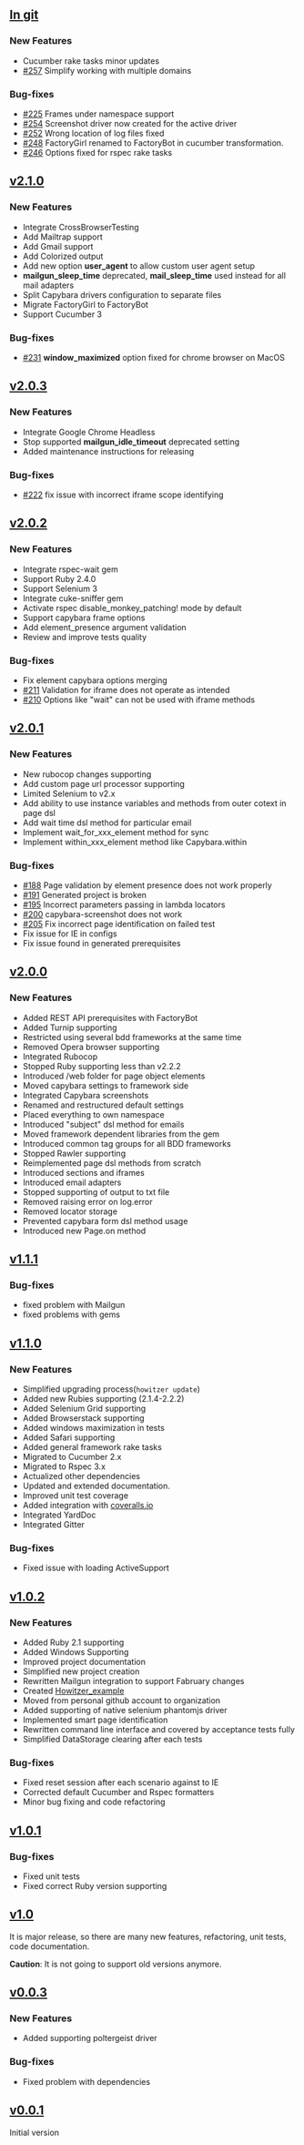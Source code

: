 ## [In git](https://github.com/strongqa/howitzer/compare/v2.1.0...master)

### New Features
- Cucumber rake tasks minor updates
- [#257](https://github.com/strongqa/howitzer/issues/257) Simplify working with multiple domains

### Bug-fixes
- [#225](https://github.com/strongqa/howitzer/issues/225) Frames under namespace support
- [#254](https://github.com/strongqa/howitzer/issues/254) Screenshot driver now created for the active driver
- [#252](https://github.com/strongqa/howitzer/issues/252) Wrong location of log files fixed
- [#248](https://github.com/strongqa/howitzer/issues/248) FactoryGirl renamed to FactoryBot in cucumber transformation.
- [#246](https://github.com/strongqa/howitzer/issues/246) Options fixed for rspec rake tasks
## [v2.1.0](https://github.com/strongqa/howitzer/compare/v2.0.3...v2.1.0)

### New Features
- Integrate CrossBrowserTesting
- Add Mailtrap support
- Add Gmail support
- Add Colorized output
- Add new option **user_agent** to allow custom user agent setup
- **mailgun_sleep_time** deprecated, **mail_sleep_time** used instead for all mail adapters
- Split Capybara drivers configuration to separate files
- Migrate FactoryGirl to FactoryBot
- Support Cucumber 3

### Bug-fixes
- [#231](https://github.com/strongqa/howitzer/issues/231) **window_maximized** option fixed for chrome browser on MacOS

## [v2.0.3](https://github.com/strongqa/howitzer/compare/v2.0.2...v2.0.3)

### New Features
- Integrate Google Chrome Headless
- Stop supported **mailgun_idle_timeout** deprecated setting
- Added maintenance instructions for releasing

### Bug-fixes
- [#222](https://github.com/strongqa/howitzer/issues/222) fix issue with incorrect iframe scope identifying

## [v2.0.2](https://github.com/strongqa/howitzer/compare/v2.0.1...v2.0.2)

### New Features
- Integrate rspec-wait gem
- Support Ruby 2.4.0
- Support Selenium 3
- Integrate cuke-sniffer gem
- Activate rspec disable_monkey_patching! mode by default
- Support capybara frame options
- Add element_presence argument validation
- Review and improve tests quality

### Bug-fixes
- Fix element capybara options merging
- [#211](https://github.com/strongqa/howitzer/issues/211) Validation for iframe does not operate as intended
- [#210](https://github.com/strongqa/howitzer/issues/210) Options like "wait" can not be used with iframe methods

## [v2.0.1](https://github.com/strongqa/howitzer/compare/v2.0.0...v2.0.1)

### New Features
- New rubocop changes supporting
- Add custom page url processor supporting
- Limited Selenium to v2.x
- Add ability to use instance variables and methods from outer cotext in page dsl
- Add wait time dsl method for particular email
- Implement wait_for_xxx_element method for sync
- Implement within_xxx_element method like Capybara.within

### Bug-fixes
- [#188](https://github.com/strongqa/howitzer/issues/188) Page validation by element presence does not work properly
- [#191](https://github.com/strongqa/howitzer/issues/191) Generated project is broken
- [#195](https://github.com/strongqa/howitzer/issues/195) Incorrect parameters passing in lambda locators
- [#200](https://github.com/strongqa/howitzer/issues/200) capybara-screenshot does not work
- [#205](https://github.com/strongqa/howitzer/issues/205) Fix incorrect page identification on failed test
- Fix issue for IE in configs
- Fix issue found in generated prerequisites

## [v2.0.0](https://github.com/strongqa/howitzer/compare/v1.1.1...v2.0.0)

### New Features
- Added REST API prerequisites with FactoryBot
- Added Turnip supporting
- Restricted using several bdd frameworks at the same time
- Removed Opera browser supporting
- Integrated Rubocop
- Stopped Ruby supporting less than v2.2.2
- Introduced /web folder for page object elements
- Moved capybara settings to framework side
- Integrated Capybara screenshots
- Renamed and restructured default settings
- Placed everything to own namespace
- Introduced "subject" dsl method for emails
- Moved framework dependent libraries from the gem
- Introduced common tag groups for all BDD frameworks
- Stopped Rawler supporting
- Reimplemented page dsl methods from scratch
- Introduced sections and iframes
- Introduced email adapters
- Stopped supporting of output to txt file
- Removed raising error on log.error
- Removed locator storage
- Prevented capybara form dsl method usage
- Introduced new Page.on method

## [v1.1.1](https://github.com/strongqa/howitzer/compare/v1.1.0...v1.1.1)

### Bug-fixes
- fixed problem with Mailgun
- fixed problems with gems

## [v1.1.0](https://github.com/strongqa/howitzer/compare/v1.0.2...v1.1.0)

### New Features
- Simplified upgrading process(`howitzer update`)
- Added new Rubies supporting (2.1.4-2.2.2)
- Added Selenium Grid supporting
- Added Browserstack supporting
- Added windows maximization in tests
- Added Safari supporting
- Added general framework rake tasks
- Migrated to Cucumber 2.x
- Migrated to Rspec 3.x
- Actualized other dependencies
- Updated and extended documentation.
- Improved unit test coverage
- Added integration with [coveralls.io](https://coveralls.io/r/strongqa/howitzer)
- Integrated YardDoc
- Integrated Gitter

### Bug-fixes
- Fixed issue with loading ActiveSupport

## [v1.0.2](https://github.com/strongqa/howitzer/compare/v1.0.1...v1.0.2)

### New Features
- Added Ruby 2.1 supporting
- Added Windows Supporting
- Improved project documentation
- Simplified new project creation
- Rewritten Mailgun integration to support Fabruary changes
- Created [Howitzer_example](https://github.com/strongqa/howitzer_example)
- Moved from personal github account to organization
- Added supporting of native selenium phantomjs driver
- Implemented smart page identification
- Rewritten command line interface and covered by acceptance tests fully
- Simplified DataStorage clearing after each tests

### Bug-fixes
- Fixed reset session after each scenario against to IE
- Corrected default Cucumber and Rspec formatters
- Minor bug fixing and code refactoring

## [v1.0.1](https://github.com/strongqa/howitzer/compare/v1.0...v1.0.1)

### Bug-fixes
- Fixed unit tests
- Fixed correct Ruby version supporting

## [v1.0](https://github.com/strongqa/howitzer/compare/v0.0.3...v1.0)

It is major release, so there are many new features, refactoring, unit tests, code documentation.

**Caution**: It is not going to support old versions anymore.


## [v0.0.3](https://github.com/strongqa/howitzer/compare/v0.0.1...v0.0.3)

### New Features

* Added supporting poltergeist driver

### Bug-fixes

* Fixed problem with dependencies

## [v0.0.1](https://github.com/strongqa/howitzer/tree/v0.0.1)

Initial version
